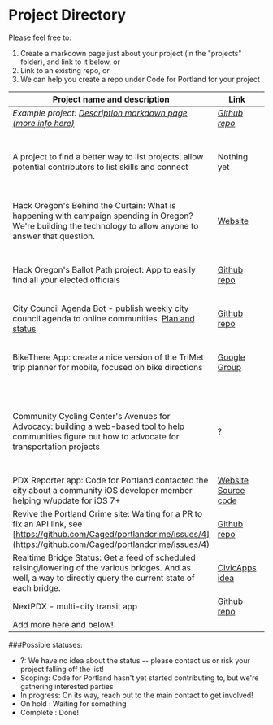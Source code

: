 Project Directory
=============

Please feel free to:

1. Create a markdown page just about your project (in the "projects" folder), and link to it below, or
2. Link to an existing repo, or
3. We can help you create a repo under Code for Portland for your project

| Project name and description | Link | Main contact | Status |
| ---------------------------- | ---- | ------------ | ------ |
| _Example project: [Description markdown page (more info here)](https://github.com/CodeForPortland/project-index/blob/master/projects/example_project.md)_ | _[Github repo](http://github.com/CodeForPortland/example)_ | _[John Doe](mailto:johndoe@example.com)_ | _In progress_ |
| A project to find a better way to list projects, allow potential contributors to list skills and connect | Nothing yet | [@CodeForPortland](https://twitter.com/CodeforPortland) / [Mele Sax-Barnett](https://github.com/pdxmele) | Scoping -- please let us know if you want to help! |
| Hack Oregon's Behind the Curtain: What is happening with campaign spending in Oregon? We're building the technology to allow anyone to answer that question. | [Website](http://www.hackoregon.org/) | [Catherine Nikolovski](mailto:catherine@hackoregon.org) | In progress, still seeking volunteers |
| Hack Oregon's Ballot Path project: App to easily find all your elected officials | [Github repo](https://github.com/hackoregon/ballotpath) | [Ed Borasky](https://github.com/znmeb) | In progress, still seeking volunteers |
| City Council Agenda Bot - publish weekly city council agenda to online communities. [Plan and status](https://cfp-ndoch2014.hackpad.com/PDXCityCouncilAgenda-8Z3qqD2b40v) | [Github repo](https://github.com/Caged/council-report) | [autonome](http://github.com/autonome) | In progress |
| BikeThere App: create a nice version of the TriMet trip planner for mobile, focused on bike directions | [Google Group](https://groups.google.com/forum/#!forum/bike-there-app-developers-pdx) | Contact Ed Groth via the Google Group | In progress, still needs volunteers though! |
| Community Cycling Center's Avenues for Advocacy: building a web-based tool to help communities figure out how to advocate for transportation projects | ? | [Contact Lillian Karabaic on Twitter](https://twitter.com/anomalily) | Scoping, looking for volunteers with time during a few Saturdays |
| PDX Reporter app: Code for Portland contacted the city about a community iOS developer member helping w/update for iOS 7+ | [Website](https://www.portlandoregon.gov/bts/article/419529) [Source code](https://code.google.com/p/pdxiphoneapp/)  | [@CodeForPortland](https://twitter.com/CodeforPortland) | ? |
| Revive the Portland Crime site: Waiting for a PR to fix an API link, see [https://github.com/Caged/portlandcrime/issues/4](https://github.com/Caged/portlandcrime/issues/4) | [Github repo](https://github.com/Caged/portlandcrime) | *Needs a project leader!* | ? |
| Realtime Bridge Status: Get a feed of scheduled raising/lowering of the various bridges. And as well, a way to directly query the current state of each bridge. | [CivicApps idea](http://www.civicapps.org/ideas/realtime-bridge-status-feed-or-dataset) | Someone is working on this, who is it? | ? |
| NextPDX - multi-city transit app | [Github repo](https://github.com/reedlauber/next-transit) | [Reed Lauber](mailto:reedlauber@gmail.com) | ? |
| Add more here and below! | | | |

###Possible statuses:
* ?: We have no idea about the status -- please contact us or risk your project falling off the list!
* Scoping: Code for Portland hasn't yet started contributing to, but we're gathering interested parties
* In progress: On its way, reach out to the main contact to get involved!
* On hold : Waiting for something
* Complete : Done!
